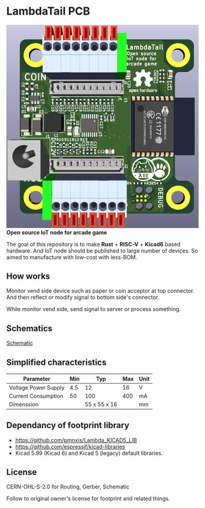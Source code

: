 # LambdaTail PCB
![ex_screenshot](./doc/screenshot_v01.png)
**Open source IoT node for arcade game**

The goal of this repository is to make **Rust** + **RISC-V** + **Kicad6** based hardware.
And IoT node should be published to large number of devices. So aimed to manufacture with low-cost with less-BOM.


## How works
Monitor vend side device such as paper or coin acceptor at top connector. And then reflect or modify signal to bottom side's connector. 

While monitor vend side, send signal to server or process something.

## Schematics
[Schematic](doc/LambdaTail-HW.pdf)

## Simplified characteristics
| Parameter | Min | Typ | Max | Unit | 
| --- | --- | --- | --- | --- |
| Voltage Power Supply | 4.5 | 12  | 16  | V  |
| Current Consumption  | 50  | 100 | 400 | mA |
| Dimenssion | | 55 x 55 x 16 | | mm

## Dependancy of footprint library
 - https://github.com/pmnxis/Lambda_KICAD5_LIB
 - https://github.com/espressif/kicad-libraries
 - Kicad 5.99 (Kicad 6) and Kicad 5 (legacy) default libraries.

## License
CERN-OHL-S-2.0 for Routing, Gerber, Schematic

Follow to original owner's license for footprint and related things.
